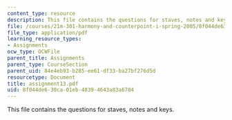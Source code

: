 ```yaml
---
content_type: resource
description: This file contains the questions for staves, notes and keys.
file: /courses/21m-301-harmony-and-counterpoint-i-spring-2005/8f044de630ca01eb48394643a83a6784_assignment13.pdf
file_type: application/pdf
learning_resource_types:
- Assignments
ocw_type: OCWFile
parent_title: Assignments
parent_type: CourseSection
parent_uid: 84e4eb93-b285-ee61-df33-ba27bf276d5d
resourcetype: Document
title: assignment13.pdf
uid: 8f044de6-30ca-01eb-4839-4643a83a6784
---
```

This file contains the questions for staves, notes and keys.

